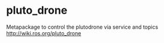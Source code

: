 # pluto_drone
Metapackage to control the plutodrone via service and topics 
<http://wiki.ros.org/pluto_drone>

